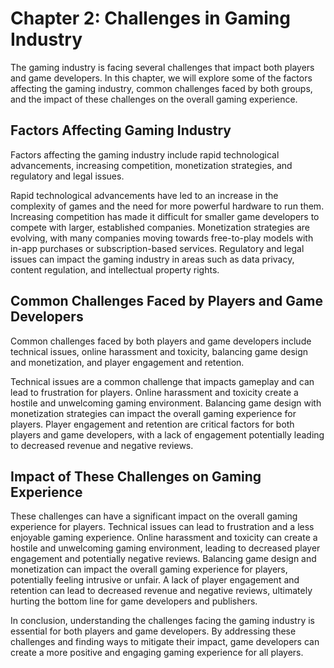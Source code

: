 Chapter 2: Challenges in Gaming Industry
========================================

The gaming industry is facing several challenges that impact both players and game developers. In this chapter, we will explore some of the factors affecting the gaming industry, common challenges faced by both groups, and the impact of these challenges on the overall gaming experience.

Factors Affecting Gaming Industry
---------------------------------

Factors affecting the gaming industry include rapid technological advancements, increasing competition, monetization strategies, and regulatory and legal issues.

Rapid technological advancements have led to an increase in the complexity of games and the need for more powerful hardware to run them. Increasing competition has made it difficult for smaller game developers to compete with larger, established companies. Monetization strategies are evolving, with many companies moving towards free-to-play models with in-app purchases or subscription-based services. Regulatory and legal issues can impact the gaming industry in areas such as data privacy, content regulation, and intellectual property rights.

Common Challenges Faced by Players and Game Developers
------------------------------------------------------

Common challenges faced by both players and game developers include technical issues, online harassment and toxicity, balancing game design and monetization, and player engagement and retention.

Technical issues are a common challenge that impacts gameplay and can lead to frustration for players. Online harassment and toxicity create a hostile and unwelcoming gaming environment. Balancing game design with monetization strategies can impact the overall gaming experience for players. Player engagement and retention are critical factors for both players and game developers, with a lack of engagement potentially leading to decreased revenue and negative reviews.

Impact of These Challenges on Gaming Experience
-----------------------------------------------

These challenges can have a significant impact on the overall gaming experience for players. Technical issues can lead to frustration and a less enjoyable gaming experience. Online harassment and toxicity can create a hostile and unwelcoming gaming environment, leading to decreased player engagement and potentially negative reviews. Balancing game design and monetization can impact the overall gaming experience for players, potentially feeling intrusive or unfair. A lack of player engagement and retention can lead to decreased revenue and negative reviews, ultimately hurting the bottom line for game developers and publishers.

In conclusion, understanding the challenges facing the gaming industry is essential for both players and game developers. By addressing these challenges and finding ways to mitigate their impact, game developers can create a more positive and engaging gaming experience for all players.
